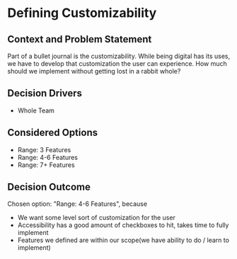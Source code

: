 # Defining Customizability

## Context and Problem Statement

Part of a bullet journal is the customizability. While being digital has its uses, we have to develop that customization the user can experience. How much should we implement without getting lost in a rabbit whole?

## Decision Drivers <!-- optional -->

* Whole Team

## Considered Options

* Range: 3 Features
* Range: 4-6 Features
* Range: 7+ Features

## Decision Outcome

Chosen option: "Range: 4-6 Features", because 
* We want some level sort of customization for the user
* Accessibility has a good amount of checkboxes to hit, takes time to fully implement
* Features we defined are within our scope(we have ability to do
/ learn to implement)

